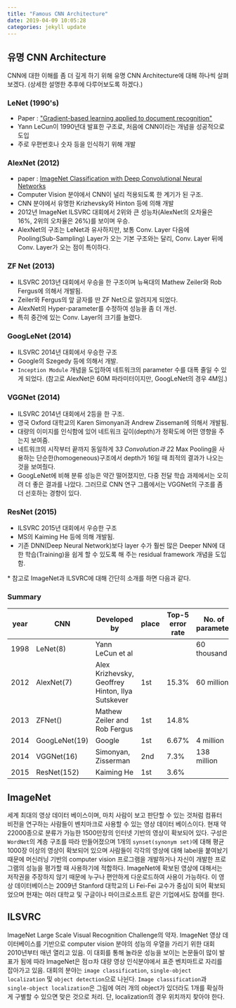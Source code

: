 ```yaml
---
title: "Famous CNN Architecture"
date: 2019-04-09 10:05:28
categories: jekyll update
---
```


## 유명 CNN Architecture
CNN에 대한 이해를 좀 더 깊게 하기 위해 유명 CNN Architecture에 대해 하나씩 살펴보겠다.
(상세한 설명한 추후에 다루어보도록 하겠다.)

### LeNet (1990's)
- Paper : ["Gradient-based learning applied to document recognition"](http://yann.lecun.com/exdb/publis/pdf/lecun-01a.pdf)
- Yann LeCun이 1990년대 발표한 구조로, 처음에 CNN이라는 개념을 성공적으로 도입
- 주로 우편번호나 숫자 등을 인식하기 위해 개발

### AlexNet (2012)
- paper : [ImageNet Classification with Deep Convolutional Neural Networks](https://papers.nips.cc/paper/4824-imagenet-classification-with-deep-convolutional-neural-networks.pdf)
- Computer Vision 분야에서 CNN이 널리 적용되도록 한 계기가 된 구조.
- CNN 분야에서 유명한 Krizhevsky와 Hinton 등에 의해 개발
- 2012년 ImageNet ILSVRC 대회에서 2위와 큰 성능차(AlexNet의 오차율은 16%, 2위의 오차율은 26%)를 보이며 우승.
- AlexNet의 구조는 LeNet과 유사하지만, 보통 Conv. Layer 다음에 Pooling(Sub-Sampling) Layer가 오는 기본 구조와는 달리, Conv. Layer 뒤에 Conv. Layer가 오는 점이 특이하다.

### ZF Net (2013)
- ILSVRC 2013년 대회에서 우승을 한 구조이며 뉴욕대의 Mathew Zeiler와 Rob Fergus에 의해서 개발됨.
- Zeiler와 Fergus의 앞 글자를 딴 ZF Net으로 알려지게 되었다.
- AlexNet의 Hyper-parameter를 수정하여 성능을 좀 더 개선.
- 특히 중간에 있는 Conv. Layer의 크기를 늘렸다.

### GoogLeNet (2014)
- ILSVRC 2014년 대회에서 우승한 구조
- Google의 Szegedy 등에 의해서 개발.
- `Inception Module` 개념을 도입하여 네트워크의 parameter 수를 대폭 줄일 수 있게 되었다.
(참고로 AlexNet은 60M 파라미터이지만, GoogLeNet의 경우 4M임.)

### VGGNet (2014)
- ILSVRC 2014년 대회에서 2등을 한 구조.
- 영국 Oxford 대학교의 Karen Simonyan과 Andrew Zisseman에 의해서 개발됨.
- 대량의 이미지를 인식함에 있어 네트워크 깊이(depth)가 정확도에 어떤 영향을 주는지 보여줌.
- 네트워크의 시작부터 끝까지 동일하게 3*3 Convolution과 2*2 Max Pooling을 사용하는 단순한(homogeneous)구조에서 depth가 16일 때 최적의 결과가 나오는 것을 보여줬다.
- GoogLeNet에 비해 분류 성능은 약간 떨어졌지만, 다중 전달 학습 과제에서는 오히려 더 좋은 결과를 나았다.
그러므로 CNN 연구 그룹에서는 VGGNet의 구조를 좀 더 선호하는 경향이 있다.

### ResNet (2015)
- ILSVRC 2015년 대회에서 우승한 구조
- MS의 Kaiming He 등에 의해 개발됨.
- 기존 DNN(Deep Neural Network)보다 layer 수가 훨씬 많은 Deeper NN에 대한 학습(Training)을 쉽게 할 수 있도록 해 주는 residual framework 개념을 도입함.

\* 참고로 ImageNet과 ILSVRC에 대해 간단히 소개를 하면 다음과 같다.

### Summary
|year|CNN|Developed by|place|Top-5 error rate| No. of parameter |
|----|---|------------|-----|----------------| ----------------- |
|1998|LeNet(8)|Yann LeCun et al| | | 60 thousand |
|2012|AlexNet(7)|Alex Krizhevsky, Geoffrey Hinton, Ilya Sutskever|1st|15.3%|60 million |
|2013|ZFNet()|Mathew Zeiler and Rob Fergus|1st|14.8%| |
|2014|GoogLeNet(19)|Google|1st|6.67%|4 million |
|2014|VGGNet(16)|Simonyan, Zisserman|2nd|7.3%|138 million |
|2015|ResNet(152)|Kaiming He|1st|3.6%|  |


## ImageNet
세계 최대의 영상 데이터 베이스이며, 마치 사람이 보고 판단할 수 있는 것처럼 컴퓨터 비전을 연구하는 사람들이 벤치마크로 사용할 수 있는 영상 데이터 베이스이다. 현재 약 22000종으로 분류가 가능한 1500만장의 인터넷 기반의 영상이 확보되어 있다.
구성은 `WordNet`의 계층 구조를 따라 만들어졌으며 1개의 `synset(synonym set)`에 대해 평균 1000장 이상의 영상이 확보되어 있으며 사람들이 각각의 영상에 대해 label을 붙여놨기 때문에 머신러닝 기반의 computer vision 프로그램을 개발하거나 자신이 개발한 프로그램의 성능을 평가할 때 사용하기에 적합하다. ImageNet에 확보된 영상에 대해서는 저작권을 주장하지 않기 때문에 누구나 편안하게 다운로드하여 사용이 가능하다.
이 영상 데이터베이스는 2009년 Stanford 대학교의 Li Fei-Fei 교수가 중심이 되어 확보되었으며 현재는 여러 대학교 및 구글이나 마이크로소프트 같은 기업에서도 참여를 한다.

## ILSVRC
ImageNet Large Scale Visual Recognition Challenge의 약자.
ImageNet 영상 데이터베이스를 기반으로 computer vision 분야의 성능의 우열을 가리기 위한 대회
2010년부터 매년 열리고 있음.
이 대회를 통해 놀라운 성능을 보이는 논문들이 많이 발표가 됨에 따라 ImageNet은 점ㅁ차 대량 영상 인식분야에서 표준 벤치마트로 자리를 잡아가고 있음.
대회의 분야는 `image classification`, `single-object localization` 및 `object detection`으로 나뉜다.
`Image classification`과 `single-object localization`은 그림에 여러 개의 object가 있더라도 1개를 확실하게 구별할 수 있으면 맞은 것으로 처리.
단, localization의 경우 위치까지 찾아야 한다.
